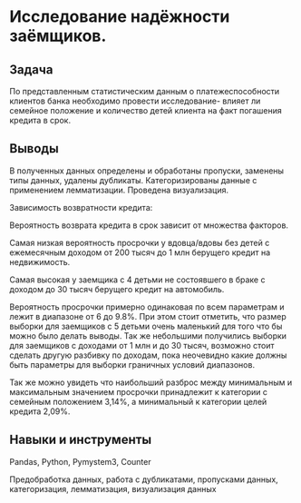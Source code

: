 # Исследование надёжности заёмщиков.
## Задача

По представленным статистическим данным о платежеспособности клиентов банка необходимо провести исследование- влияет ли семейное положение и количество детей клиента на факт погашения кредита в срок.

## Выводы

В полученных данных определены и обработаны пропуски, заменены типы данных, удалены дубликаты. Категоризированы данные с применением лемматизации. Проведена визуализация.

Зависимость возвратности кредита:

Вероятность возврата кредита в срок зависит от множества факторов. 

Самая низкая вероятность просрочки у вдовца/вдовы без детей с ежемесячным доходом от 200 тысяч до 1 млн берущего кредит на недвижимость. 

Самая высокая у заемщика с 4 детьми не состоявшего в браке с доходом до 30 тысяч берущего кредит на автомобиль. 

Вероятность просрочки примерно одинаковая по всем параметрам и лежит в диапазоне от 6 до 9.8%. При этом стоит отметить, что размер выборки для заемщиков с 5 детьми очень маленький для того что бы можно было делать выводы. Так же небольшими получились выборки для заемщиков с доходами от 1 млн и до 30 тысяч, возможно стоит сделать другую разбивку по доходам, пока неочевидно какие должны быть параметры для выборки граничных условий диапазонов. 

Так же можно увидеть что наибольший разброс между минимальным и максимальным значением просрочки принадлежит к категории с семейным положением 3,14%, а минимальный к категории целей кредита 2,09%.

## Навыки и инструменты

Pandas, Python, Pymystem3, Counter

Предобработка данных, работа с дубликатами, пропусками данных, категоризация, лемматизация, визуализация данных
